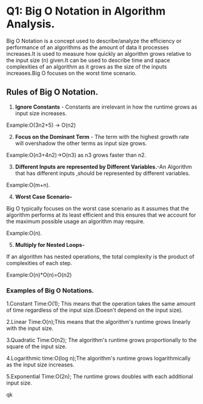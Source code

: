 # Q1: Big O Notation in Algorithm Analysis.
Big O Notation is a concept used to describe/analyze the efficiency or performance of an algorithms as the amount of data it processes increases.It is used to measure how quickly an algorithm grows relative to the input size (n) given.It can be used to describe time and space complexities of an algorithm as it grows as the size of the inputs increases.Big O focuses on the worst time scenario.
## Rules of Big O Notation.
1. **Ignore Constants** - Constants are irrelevant in how the runtime grows as input size increases.

Example:O(3n2+5) → O(n2)

2. **Focus on the Dominant Term** -  The term with the highest growth rate will overshadow the other terms as input size grows.

Example:O(n3+4n2)→O(n3) as n3 grows faster than n2.

3. **Different Inputs are represented by Different Variables.**-An Algorithm that has different inputs ,should be represented by different variables.

Example:O(m+n).

4. **Worst Case Scenario-**

Big O typically focuses on the worst case scenario as it assumes that the algorithm performs at its least efficient and this ensures that we account for the maximum possible usage an algorithm may require.

Example:O(n).

5. **Multiply for Nested Loops-**

If an algorithm has nested operations, the total complexity is the product of complexities of each step.  

Example:O(n)*O(n)=O(n2)


### Examples of Big O Notations.
1.Constant Time:O(1); This means that the operation takes the same amount of time regardless of the input size.(Doesn't depend on the input size).

2.Linear Time:O(n);This means that the algorithm's runtime grows linearly with the input size.

3.Quadratic Time:O(n2); The algorithm's runtime grows proportionally to the square of the input size.

4.Logarithmic time:O(log n);The algorithm's runtime grows logarithmically as the input size increases.

5.Exponential Time:O(2n); The runtime grows doubles with each additional input size.

qk